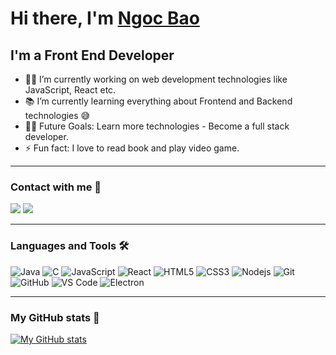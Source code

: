 # Hi there, I'm [Ngoc Bao](https://letyouknowme.herokuapp.com/)


## I'm a Front End Developer

- 👨‍💻 I’m currently working on web development technologies like JavaScript, React etc.
- 📚 I’m currently learning everything about Frontend and Backend technologies 😅
- 💪🏼 Future Goals: Learn more technologies - Become a full stack developer.
- ⚡ Fun fact: I love to read book and play video game.

 ---
 
### Contact with me 📝

[![](https://img.shields.io/badge/Gmail-D14836?style=for-the-badge&logo=gmail&logoColor=white)](mailto:nghia1421999@gmail.com)
[![](https://img.shields.io/badge/Facebook-1877F2?style=for-the-badge&logo=facebook&logoColor=white)](https://www.facebook.com/lostmarry)
<br />

---

### Languages and Tools 🛠 

![Java](http://img.shields.io/badge/-Java-5B4638?style=flat-square&logo=java&logoColor=ffffff)
![C](http://img.shields.io/badge/-C-A8B9CC?style=flat-square&logo=c&logoColor=ffffff)
![JavaScript](https://img.shields.io/badge/-JavaScript-%23F7DF1C?style=flat-square&logo=javascript&logoColor=000000&labelColor=%23F7DF1C&color=%23FFCE5A)
![React](https://img.shields.io/badge/-React-61DAFB?style=flat-square&logo=react&logoColor=ffffff)
![HTML5](https://img.shields.io/badge/-HTML5-%23E44D27?style=flat-square&logo=html5&logoColor=ffffff)
![CSS3](https://img.shields.io/badge/-CSS3-%231572B6?style=flat-square&logo=css3)
![Nodejs](https://img.shields.io/badge/-Nodejs-339933?style=flat-square&logo=Node.js&logoColor=ffffff)
![Git](https://img.shields.io/badge/-Git-%23F05032?style=flat-square&logo=git&logoColor=%23ffffff)
![GitHub](https://img.shields.io/badge/-GitHub-181717?style=flat-square&logo=github)
![VS Code](http://img.shields.io/badge/-VS%20Code-007ACC?style=flat-square&logo=visual-studio-code&logoColor=ffffff)
![Electron](https://img.shields.io/static/v1?style=for-the-badge&message=Electron&color=47848F&logo=Electron&logoColor=FFFFFF)
<br/>

---

### My GitHub stats 📝
[![My GitHub stats](https://github-readme-stats.vercel.app/api?username=letgobao&theme=discord_old_blurple)](https://github.com/letgobao/github-readme-stats)
